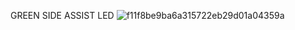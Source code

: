 GREEN SIDE ASSIST LED 
![f11f8be9ba6a315722eb29d01a04359a](https://user-images.githubusercontent.com/48298303/180617863-6c2744ec-f422-4897-87ec-4bac7bde1a34.png)
